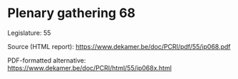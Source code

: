 # Plenary gathering 68

Legislature: 55

Source (HTML report): https://www.dekamer.be/doc/PCRI/pdf/55/ip068.pdf

PDF-formatted alternative: https://www.dekamer.be/doc/PCRI/html/55/ip068x.html

